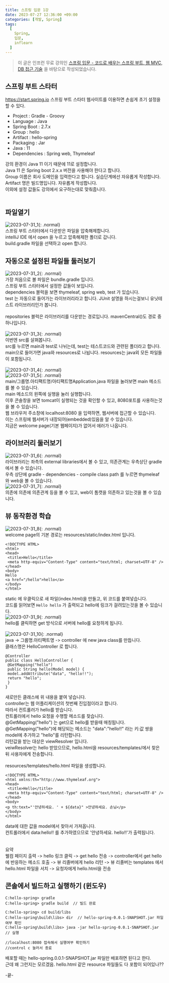 ```yaml
---
title: 스프링 입문 1강
date: 2023-07-27 12:36:00 +09:00
categories: [개발, Spring]
tags:
  [
    Spring,
	입문,
	inflearn
  ]
---
```


> 이 글은 인프런 무료 강의인 [스프링 입문 - 코드로 배우는 스프링 부트, 웹 MVC, DB 접근 기술](https://www.inflearn.com/course/%EC%8A%A4%ED%94%84%EB%A7%81-%EC%9E%85%EB%AC%B8-%EC%8A%A4%ED%94%84%EB%A7%81%EB%B6%80%ED%8A%B8) 을 바탕으로 작성되었습니다.<br>

## 스프링 부트 스타터
<https://start.spring.io>
스프링 부트 스타터 웹사이트를 이용하면 손쉽게 초기 설정을 할 수 있다.<br>

- Project : Gradle - Groovy
- Language : Java
- Spring Boot : 2.7.x
- Group : hello
- Artifact : hello-spring
- Packaging : Jar
- Java : 11
- Dependencies : Spring web, Thymeleaf

강의 환경이 Java 11 이기 때문에 11로 설정합니다.<br>
Java 11 은 Spring boot 2.x.x 버전을 사용해야 한다고 합니다. <br>
Group 이름은 회사 도메인을 입력한다고 합니다. 실습단계에선 자유롭게 작성합니다.<br>
Artifact 명은 빌드명입니다. 자유롭게 작성합니다. <br>
이외에 설정 값들도 강의에서 요구하는대로 맞춰줍니다.<br>
<br>

## 파일열기
![2023-07-31_1](https://github.com/Hoon1999/hoon1999.github.io/assets/100833901/99922be9-724c-4487-972b-3305f206d700){: .normal}<br>
스프링 부트 스타터에서 다운받은 파일을 압축해제합니다.<br>
intelliJ IDE 에서 open 을 누르고 압축해제한 폴더로 갑니다.<br>
build.gradle 파일을 선택하고 open 합니다.<br>

## 자동으로 설정된 파일들 둘러보기
![2023-07-31_2](https://github.com/Hoon1999/hoon1999.github.io/assets/100833901/83ab6e5f-ba8d-468f-9ab3-a79e6cd1711b){: .normal}<br>
가장 처음으로 볼 파일은 bundle.gradle 입니다.<br>
스프링 부트 스타터에서 설정한 값들이 보입니다.<br>
dependencies 블럭을 보면 thymeleaf, spring web, test 가 있습니다.<br>
test 는 자동으로 들어가는 라이브러리라고 합니다. JUnit 설명을 하시는걸보니 유닛테스트 라이브러리인가 봅니다.<br>
<br>
repositories 블럭은 라이브러리를 다운받는 경로입니다. mavenCentral()도 경로 중 하나입니다.<br>
<br>
![2023-07-31_3](https://github.com/Hoon1999/hoon1999.github.io/assets/100833901/730490c0-c032-4ee9-8e4f-bed093452d88){: .normal}<br>
이번엔 src를 살펴봅니다.<br>
src를 누르면 main과 test로 나뉘는데, test는 테스트코드와 관련된 폴더라고 합니다.<br>
main으로 들어가면 java와 resources로 나뉩니다. resources는 java외 모든 파일들이 포함됩니다.<br>
<br>
![2023-07-31_4](https://github.com/Hoon1999/hoon1999.github.io/assets/100833901/d5815080-2dbc-411c-aeb7-68891d7fd187){: .normal}<br>
![2023-07-31_5](https://github.com/Hoon1999/hoon1999.github.io/assets/100833901/09bc7342-d5ed-4915-8f43-f2b788cc00db){: .normal}<br>
main/그룹명.아티팩트명/아티팩트명Application.java 파일을 눌러보면 main 메소드를 볼 수 있습니다. <br>
main 메소드의 왼쪽에 실행을 눌러 실행합니다.<br>
이후 콘솔창을 보면 tomcat이 실행되는 것을 확인할 수 있고, 8080포트를 사용하는것을 볼 수 있습니다.<br>
웹 브라우저 주소창에 localhost:8080 을 입력하면, 웹서버에 접근할 수 있습니다.<br>
이는 스프링에 웹서버가 내장되어(embedded)있음을 알 수 있습니다.<br>
지금은 welcome page(기본 웹페이지)가 없어서 에러가 나옵니다.<br>

## 라이브러리 둘러보기
![2023-07-31_6](https://github.com/Hoon1999/hoon1999.github.io/assets/100833901/9b4b160a-2b39-4167-9289-6502e23224c6){: .normal}<br>
라이브러리는 좌측의 external libraries에서 볼 수 있고, 의존관계는 우측상단 gradle에서 볼 수 있습니다.<br>
우측 상단에 gradle - dependencies - compile class path 를 누르면 thymeleaf 와 web을 볼 수 있습니다.<br>
![2023-07-31_7](https://github.com/Hoon1999/hoon1999.github.io/assets/100833901/2b2015a6-fe5d-4b8c-ab96-dc7b5deca3dc){: .normal}<br>
의존에 의존에 의존관계 등을 볼 수 있고, web이 톰캣을 의존하고 있는것을 볼 수 있습니다.<br>

## 뷰 동작환경 학습
![2023-07-31_8](https://github.com/Hoon1999/hoon1999.github.io/assets/100833901/09f3d754-dc61-461b-a9f9-8e1b4afc997b){: .normal}<br>
welcome page의 기본 경로는 resources/static/index.html 입니다.<br>
```
<!DOCTYPE HTML>
<html>
<head>
 <title>Hello</title>
 <meta http-equiv="Content-Type" content="text/html; charset=UTF-8" />
</head>
<body>
Hello
<a href="/hello">hello</a>
</body>
</html>
```
static 에 우클릭으로 새 파일(index.html)을 만들고, 위 코드를 붙여넣습니다.<br>
코드를 읽어보면 ```Hello hello``` 가 출력되고 hello에 링크가 걸려있는것을 볼 수 있습니다.<br>
![2023-07-31_9](https://github.com/Hoon1999/hoon1999.github.io/assets/100833901/9b3df09d-011b-49b9-951b-8c41a4732313){: .normal}<br>
hello를 클릭하면 get 방식으로 서버에 hello를 요청하게 됩니다.<br>
<br>
![2023-07-31_10](https://github.com/Hoon1999/hoon1999.github.io/assets/100833901/6ac5c876-b1fd-4e41-bec5-8460b511cdb9){: .normal}<br>
java -> 그룹명.아티팩트명 -> controller 에 new java class를 만듭니다.<br>
클래스명은 HelloController 로 합니다.<br>
```
@Controller
public class HelloController {
 @GetMapping("hello")
 public String hello(Model model) {
 model.addAttribute("data", "hello!!");
 return "hello";
 }
}
```
새로만든 클래스에 위 내용을 붙여 넣습니다.<br>
controller는 웹 어플리케이션의 첫번째 진입점이라고 합니다.<br>
따라서 컨트롤러가 hello를 받습니다. <br>
컨트롤러에서 hello 요청을 수행할 메소드를 찾습니다.<br>
@GetMapping("hello") 는 get으로 hello를 받을때 매칭됩니다.<br>
@GetMapping("hello")에 해당되는 메소드는 "data":"hello!!" 라는 키:값 쌍을 model에 추가하고 "hello"를 리턴합니다.<br>
리턴값을 받는 대상은 viewResolver 입니다.<br>
veiwResolver는 hello 받았으므로, hello.html을 resources/templates/에서 찾은 뒤 사용자에게 전송합니다.<br>
<br>
resources/templates/hello.html 파일을 생성합니다.<br>
```
<!DOCTYPE HTML>
<html xmlns:th="http://www.thymeleaf.org">
<head>
 <title>Hello</title>
 <meta http-equiv="Content-Type" content="text/html; charset=UTF-8" />
</head>
<body>
<p th:text="'안녕하세요. ' + ${data}" >안녕하세요. 손님</p>
</body>
</html>
```
data에 대한 값을 model에서 찾아서 가져옵니다. <br>
컨트롤러에서 data:hello!! 를 추가하였으므로 '안녕하세요. hello!!'가 출력됩니다.<br>
<br>
<br>
요약<br>
웰컴 페이지 출력 -> hello 링크 클릭 ->
get hello 전송 -> controller에서 get hello에 반응하는 메소드 호출 ->
뷰 리졸버에게 hello 리턴 -> 뷰 리졸버는 templates 에서 hello.html 파일을 서치 ->
요청자에게 hello.html을 전송

## 콘솔에서 빌드하고 실행하기 (윈도우)

```
C:hello-spring> gradle 
C:hello-spring> gradle build  // 빌드 완료

C:hello-spring> cd build/libs
C:hello-spring\build\libs> dir  // hello-spring-0.0.1-SNAPSHOT.jar 파일여부 확인
C:hello-spring\build\libs> java -jar hello-spring-0.0.1-SNAPSHOT.jar // 실행

//localhost:8080 접속해서 실행여부 확인하기
//control c 눌러서 종료
```
배포할 때는 hello-spring.0.0.1-SNAPSHOT.jar 파일만 배포하면 된다고 한다.<br>
근데 왜 그런지는 모르겠음. hello.html 같은 resource 파일들도 다 포함이 되어있나??<br>

-끝-